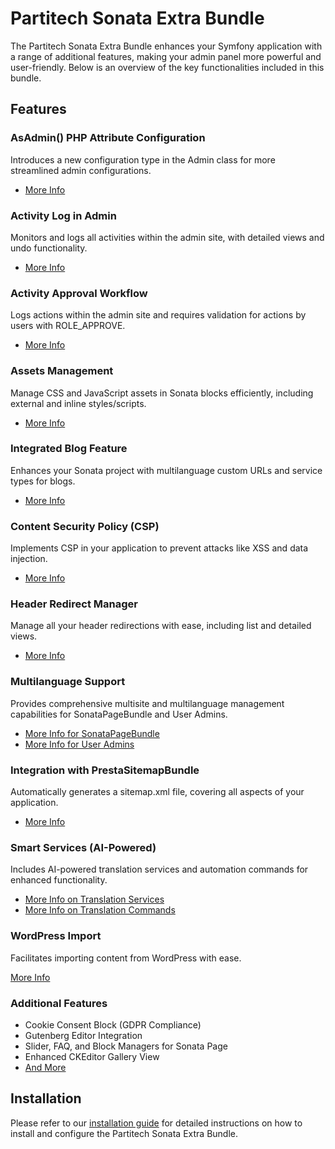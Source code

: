 # Partitech Sonata Extra Bundle

The Partitech Sonata Extra Bundle enhances your Symfony application with a range of additional features, making your admin panel more powerful and user-friendly. Below is an overview of the key functionalities included in this bundle.

## Features

### AsAdmin() PHP Attribute Configuration
Introduces a new configuration type in the Admin class for more streamlined admin configurations.

- [More Info](https://www.partitech.com/fr/blog-technique/partitech-sonata-extra-as-admin-attribute)


### Activity Log in Admin
Monitors and logs all activities within the admin site, with detailed views and undo functionality.

- [More Info](https://www.partitech.com/fr/blog-technique/partitech-sonata-extra-activity-log)


### Activity Approval Workflow
Logs actions within the admin site and requires validation for actions by users with ROLE_APPROVE.

- [More Info](https://www.partitech.com/fr/blog-technique/partitech-sonata-extra-approval-workflow)


### Assets Management
Manage CSS and JavaScript assets in Sonata blocks efficiently, including external and inline styles/scripts.

- [More Info](https://www.partitech.com/fr/blog-technique/partitech-sonata-extra-assets-handler)


### Integrated Blog Feature
Enhances your Sonata project with multilanguage custom URLs and service types for blogs.

- [More Info](https://www.partitech.com/fr/blog-technique/partitech-sonata-extra-blog)

### Content Security Policy (CSP)
Implements CSP in your application to prevent attacks like XSS and data injection.

- [More Info](https://www.partitech.com/fr/blog-technique/partitech-sonata-extra-content-security-policy)

### Header Redirect Manager
Manage all your header redirections with ease, including list and detailed views.

- [More Info](https://www.partitech.com/fr/blog-technique/partitech-sonata-extra-header-redirect)


### Multilanguage Support
Provides comprehensive multisite and multilanguage management capabilities for SonataPageBundle and User Admins.

- [More Info for SonataPageBundle](https://www.partitech.com/fr/blog-technique/partitech-sonata-extra-multilanguage-support-for-sonata-page)
- [More Info for User Admins](https://www.partitech.com/fr/blog-technique/partitech-sonata-extra-multilanguage-support-for-users-admins)


### Integration with PrestaSitemapBundle
Automatically generates a sitemap.xml file, covering all aspects of your application.

- [More Info](https://www.partitech.com/fr/blog-technique/partitech-sonata-extra-sitemap)


### Smart Services (AI-Powered)
Includes AI-powered translation services and automation commands for enhanced functionality.

- [More Info on Translation Services](https://www.partitech.com/fr/blog-technique/partitech-sonata-extra-smart-service)
- [More Info on Translation Commands](https://www.partitech.com/fr/blog-technique/partitech-sonata-extra-translation-cmd)

### WordPress Import
Facilitates importing content from WordPress with ease.

[More Info](https://www.partitech.com/fr/blog-technique/partitech-sonata-extra-wordPress-import)

### Additional Features
- Cookie Consent Block (GDPR Compliance)
- Gutenberg Editor Integration
- Slider, FAQ, and Block Managers for Sonata Page
- Enhanced CKEditor Gallery View
- [And More](https://www.partitech.com/fr/blog-technique/partitech-sonata-extra-features)

## Installation
Please refer to our [installation guide](https://www.partitech.com/fr/blog-technique/partitech-sonata-extra-installation) for detailed instructions on how to install and configure the Partitech Sonata Extra Bundle.